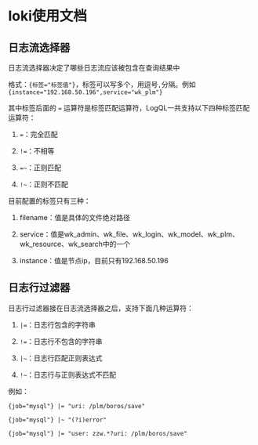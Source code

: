 # loki使用文档

## 日志流选择器

日志流选择器决定了哪些日志流应该被包含在查询结果中

格式：`{标签="标签值"}`，标签可以写多个，用逗号`,`分隔。例如`{instance="192.168.50.196",service="wk_plm"}`

其中标签后面的 `=` 运算符是标签匹配运算符，LogQL一共支持以下四种标签匹配运算符：

1. `=`：完全匹配

2. `!=`：不相等
                                                         
3. `=~`：正则匹配

4. `!~`：正则不匹配



目前配置的标签只有三种：

1. filename：值是具体的文件绝对路径

2. service：值是wk_admin、wk_file、wk_login、wk_model、wk_plm、wk_resource、wk_search中的一个

3. instance：值是节点ip，目前只有192.168.50.196


## 日志行过滤器

日志行过滤器接在日志流选择器之后，支持下面几种运算符：


1. `|=`：日志行包含的字符串

2. `!=`：日志行不包含的字符串

3. `|~`：日志行匹配正则表达式

4. `!~`：日志行与正则表达式不匹配

例如：

`{job="mysql"} |= "uri: /plm/boros/save"`

`{job="mysql"} |~ "(?i)error"`

`{job="mysql"} |= "user: zzw.*?uri: /plm/boros/save"`



